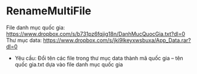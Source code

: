 # RenameMultiFile
File danh mục quốc gia: https://www.dropbox.com/s/b731pz6fqjig18n/DanhMucQuocGia.txt?dl=0
Thư mục data: https://www.dropbox.com/s/jki9lkeyxwsbuxa/App_Data.rar?dl=0

-	Yêu cầu: Đổi tên các file trong thư mục data thành mã quốc gia – tên quốc gia.txt dựa vào file danh mục quốc gia

